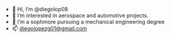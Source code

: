 - 👋 Hi, I’m @diegolop08
- 👀 I’m interested in aerospace and automotive projects.
- 🌱 I’m a sophmore pursuing a mechanical engineering degree
- 📫 diegolopezg01@gmail.com

<!---
diegolop08/diegolop08 is a ✨ special ✨ repository because its `README.md` (this file) appears on your GitHub profile.
You can click the Preview link to take a look at your changes.
--->
